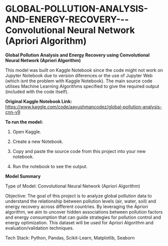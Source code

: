 # GLOBAL-POLLUTION-ANALYSIS-AND-ENERGY-RECOVERY---Convolutional Neural Network (Apriori Algorithm)
**Global Pollution Analysis and Energy Recovery using Convolutional Neural Network (Apriori Algorithm)**

This model was built on Kaggle Notebook since the code might not work on Jupyter Notebook due to version diferences or the use of Jupyter Web (which isnt the problem with Kaggle Notebook). The main source code utilises Machine Learning Algorithms specified to give the required output (included with the code itself).
 
**Original Kaggle Notebook Link:** https://www.kaggle.com/code/aayushmancodez/global-pollution-analysis-cnn-v9

**To run the model:**

1) Open Kaggle.

2) Create a new Notebook.

3) Copy and paste the source code from this project into your new notebook.

4) Run the notebook to see the output.

**Model Summary**

Type of Model: Convolutional Neural Network (Apriori Algorithm)

Objective: The goal of this project is to analyze global pollution data to understand the relationship between pollution levels (air, water, soil) and energy recovery across different countries. By leveraging the Apriori algorithm, we aim to uncover hidden associations between pollution factors and energy consumption that can guide strategies for pollution control and energy optimization. This dataset will be used for Apriori Algorithm and evaluation/validation techniques.

Tech Stack: Python, Pandas, Scikit-Learn, Matplotlib, Seaborn
